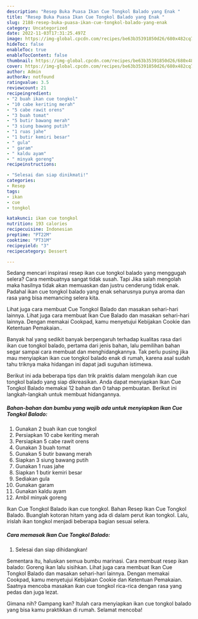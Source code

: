 ```yaml
---
description: "Resep Buka Puasa Ikan Cue Tongkol Balado yang Enak "
title: "Resep Buka Puasa Ikan Cue Tongkol Balado yang Enak "
slug: 2188-resep-buka-puasa-ikan-cue-tongkol-balado-yang-enak
category: Uncategorized
date: 2022-11-03T17:31:25.497Z
image: https://img-global.cpcdn.com/recipes/be63b35391850d26/680x482cq70/ikan-cue-tongkol-balado-foto-resep-utama.jpg
hideToc: false
enableToc: true
enableTocContent: false
thumbnail: https://img-global.cpcdn.com/recipes/be63b35391850d26/680x482cq70/ikan-cue-tongkol-balado-foto-resep-utama.jpg
cover: https://img-global.cpcdn.com/recipes/be63b35391850d26/680x482cq70/ikan-cue-tongkol-balado-foto-resep-utama.jpg
author: Admin
authorAv: notfound
ratingvalue: 3.5
reviewcount: 21
recipeingredient:
- "2 buah ikan cue tongkol"
- "10 cabe keriting merah"
- "5 cabe rawit orens"
- "3 buah tomat"
- "5 butir bawang merah"
- "3 siung bawang putih"
- "1 ruas jahe"
- "1 butir kemiri besar"
- " gula"
- " garam"
- " kaldu ayam"
- " minyak goreng"
recipeinstructions:

- "Selesai dan siap dinikmati!"
categories:
- Resep
tags:
- ikan
- cue
- tongkol

katakunci: ikan cue tongkol 
nutrition: 193 calories
recipecuisine: Indonesian
preptime: "PT22M"
cooktime: "PT31M"
recipeyield: "3"
recipecategory: Dessert

---
```



Sedang mencari inspirasi resep ikan cue tongkol balado yang menggugah selera? Cara membuatnya sangat tidak susah. Tapi Jika salah mengolah maka hasilnya tidak akan memuaskan dan justru cenderung tidak enak. Padahal ikan cue tongkol balado yang enak seharusnya punya aroma dan rasa yang bisa memancing selera kita.


Lihat juga cara membuat Cue Tongkol Balado dan masakan sehari-hari lainnya. Lihat juga cara membuat Ikan Cue Balado dan masakan sehari-hari lainnya. Dengan memakai Cookpad, kamu menyetujui Kebijakan Cookie dan Ketentuan Pemakaian..

Banyak hal yang sedikit banyak berpengaruh terhadap kualitas rasa dari ikan cue tongkol balado, pertama dari jenis bahan, lalu pemilihan bahan segar sampai cara membuat dan menghidangkannya. Tak perlu pusing jika mau menyiapkan ikan cue tongkol balado enak di rumah, karena asal sudah tahu triknya maka hidangan ini dapat jadi suguhan istimewa.


Berikut ini ada beberapa tips dan trik praktis dalam mengolah ikan cue tongkol balado yang siap dikreasikan. Anda dapat menyiapkan Ikan Cue Tongkol Balado memakai 12 bahan dan 0 tahap pembuatan. Berikut ini langkah-langkah untuk membuat hidangannya.

<!--inarticleads1-->

##### Bahan-bahan dan bumbu yang wajib ada untuk menyiapkan Ikan Cue Tongkol Balado:

1. Gunakan 2 buah ikan cue tongkol
1. Persiapkan 10 cabe keriting merah
1. Persiapkan 5 cabe rawit orens
1. Gunakan 3 buah tomat
1. Gunakan 5 butir bawang merah
1. Siapkan 3 siung bawang putih
1. Gunakan 1 ruas jahe
1. Siapkan 1 butir kemiri besar
1. Sediakan  gula
1. Gunakan  garam
1. Gunakan  kaldu ayam
1. Ambil  minyak goreng


Ikan Cue Tongkol Balado ikan cue tongkol. Bahan Resep Ikan Cue Tongkol Balado. Buanglah kotoran hitam yang ada di dalam perut ikan tongkol. Lalu, irislah ikan tongkol menjadi beberapa bagian sesuai selera. 

<!--inarticleads2-->

##### Cara memasak Ikan Cue Tongkol Balado:


1. Selesai dan siap dihidangkan!

Sementara itu, haluskan semua bumbu marinasi. Cara membuat resep ikan balado: Goreng ikan lalu sisihkan. Lihat juga cara membuat Ikan Cue Tongkol Balado dan masakan sehari-hari lainnya. Dengan memakai Cookpad, kamu menyetujui Kebijakan Cookie dan Ketentuan Pemakaian. Saatnya mencoba masakan ikan cue tongkol rica-rica dengan rasa yang pedas dan juga lezat. 

Gimana nih? Gampang kan? Itulah cara menyiapkan ikan cue tongkol balado yang bisa kamu praktikkan di rumah. Selamat mencoba!
